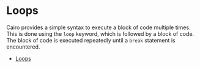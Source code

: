 # Loops

Cairo provides a simple syntax to execute a block of code multiple times. This is done using the `loop` keyword, which is followed by a block of code. The block of code is executed repeatedly until a `break` statement is encountered.

- [Loops](https://cairo-book.github.io/ch02-05-control-flow.html#repetition-with-loops)
